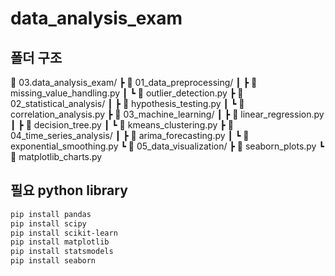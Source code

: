 # data_analysis_exam

## 폴더 구조
📁 03.data_analysis_exam/
┣ 📁 01_data_preprocessing/
┃ ┣ 📄 missing_value_handling.py
┃ ┗ 📄 outlier_detection.py
┣ 📁 02_statistical_analysis/
┃ ┣ 📄 hypothesis_testing.py
┃ ┗ 📄 correlation_analysis.py
┣ 📁 03_machine_learning/
┃ ┣ 📄 linear_regression.py
┃ ┣ 📄 decision_tree.py
┃ ┗ 📄 kmeans_clustering.py
┣ 📁 04_time_series_analysis/
┃ ┣ 📄 arima_forecasting.py
┃ ┗ 📄 exponential_smoothing.py
┗ 📁 05_data_visualization/
┣ 📄 seaborn_plots.py
┗ 📄 matplotlib_charts.py

## 필요 python library

```bash
pip install pandas
pip install scipy
pip install scikit-learn
pip install matplotlib
pip install statsmodels
pip install seaborn
```

